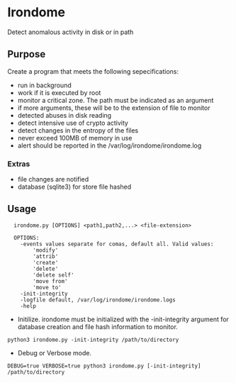 # Irondome

Detect anomalous activity in disk or in path

## Purpose

Create a program that meets the following sepecifications:

* run in background
* work if it is executed by root
* monitor a critical zone. The path must be indicated as an argument
* if more arguments, these will be to the extension of file to monitor 
* detected abuses in disk reading
* detect intensive use of crypto activity
* detect changes in the entropy of the files
* never exceed 100MB of memory in use
* alert should be reported in the /var/log/irondome/irondome.log

### Extras

* file changes are notified
* database (sqlite3) for store file hashed

## Usage

```
  irondome.py [OPTIONS] <path1,path2,...> <file-extension>

  OPTIONS:
    -events values separate for comas, default all. Valid values:
        'modify'
        'attrib'
        'create'
        'delete'
        'delete self'
        'move from'
        'move to'
    -init-integrity
    -logfile default, /var/log/irondome/irondome.logs
    -help
```

* Initilize. irondome must be initialized with the -init-integrity argument for database creation and file hash information to monitor.
```
python3 irondome.py -init-integrity /path/to/directory
```
* Debug or Verbose mode.
```
DEBUG=true VERBOSE=true python3 irondome.py [-init-integrity] /path/to/directory
```
